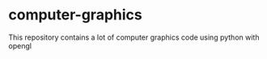 # computer-graphics
This repository contains a lot of computer graphics code using python with opengl
